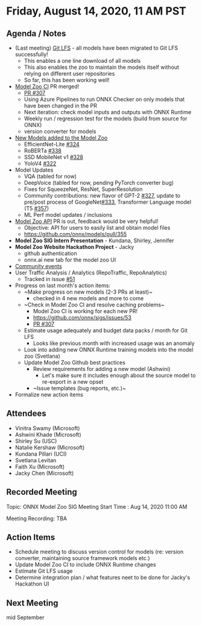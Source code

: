 <!--- SPDX-License-Identifier: Apache-2.0 -->

# Friday, August 14, 2020, 11 AM PST

## Agenda / Notes
* (Last meeting) [Git LFS](https://github.com/onnx/models/issues/271) - all models have been migrated to Git LFS successfully!
  * This enables a one line download of all models
  * This also enables the zoo to maintain the models itself without relying on different user repositories
  * So far, this has been working well!
* [Model Zoo CI](https://github.com/onnx/sigs/issues/53) PR merged!
  * [PR #307](https://github.com/onnx/models/pull/307)
  * Using Azure Pipelines to run ONNX Checker on only models that have been changed in the PR
  * Next iteration: check model inputs and outputs with ONNX Runtime
  * Weekly run / regression test for the models (build from source for ONNX)
  * version converter for models
* [New Models added to the Model Zoo](https://github.com/onnx/sigs/blob/master/models-tutorials/docs/ProposedModels.md)
  * EfficientNet-Lite [#324](https://github.com/onnx/models/pull/324)
  * RoBERTa [#338](https://github.com/onnx/models/pull/338)
  * SSD MobileNet v1 [#328](https://github.com/onnx/models/pull/328)
  * YoloV4 [#322](https://github.com/onnx/models/pull/322)
* Model Updates
  * VQA (tabled for now)
  * DeepVoice (tabled for now, pending PyTorch converter bug)
  * Fixes for SqueezeNet, ResNet, SuperResolution
  * Community contributions: new flavor of GPT-2 [#327](https://github.com/onnx/models/pull/327), update to pre/post process of GoogleNet[#333](https://github.com/onnx/models/pull/333), Transformer Language model (T5 [#357](https://github.com/onnx/models/pull/357))
  * ML Perf model updates / inclusions
* [Model Zoo API](https://github.com/onnx/models/pull/355) PR is out, feedback would be very helpful!
  * Objective: API for users to easily list and obtain model files
  * https://github.com/onnx/models/pull/355
* **Model Zoo SIG Intern Presentation** - Kundana, Shirley, Jennifer
* **Model Zoo Website Hackathon Project** - Jacky
  * github authentication
  * onnx.ai new tab for the model zoo UI
* [Community events](https://github.com/onnx/sigs/blob/master/models-tutorials/docs/CommunityEvents.md)
* User Traffic Analysis / Analytics (RepoTraffic, RepoAnalytics)
  * Tracked in issue [#51](https://github.com/onnx/sigs/issues/51)
* Progress on last month's action items:
  * ~Make progress on new models (2-3 PRs at least)~
    * checked in 4 new models and more to come
  * ~Check in Model Zoo CI and resolve caching problems~
    * Model Zoo CI is working for each new PR!
    * https://github.com/onnx/sigs/issues/53
    * [PR #307](https://github.com/onnx/models/pull/307)
  * Estimate usage adequately and budget data packs / month for Git LFS
    * Looks like previous month with increased usage was an anomaly
  * Look into adding new ONNX Runtime training models into the model zoo (Svetlana)
  * Update Model Zoo Github best practices
    * Review requirements for adding a new model (Ashwini)
      * Let's make sure it includes enough about the source model to re-export in a new opset
    * ~Issue templates (bug reports, etc.)~
* Formalize new action items

## Attendees
* Vinitra Swamy (Microsoft)
* Ashwini Khade (Microsoft)
* Shirley Su (USC)
* Natalie Kershaw (Microsoft)
* Kundana Pillari (UCI)
* Svetlana Levitan
* Faith Xu (Microsoft)
* Jacky Chen (Microsoft)

## Recorded Meeting
Topic: ONNX Model Zoo SIG Meeting
Start Time : Aug 14, 2020 11:00 AM

Meeting Recording:
TBA

## Action Items
- Schedule meeting to discuss version control for models (re: version converter, maintaining source framework models etc.)
- Update Model Zoo CI to include ONNX Runtime changes
- Estimate Git LFS usage
- Determine integration plan / what features neet to be done for Jacky's Hackathon UI

## Next Meeting
mid September
